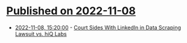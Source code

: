# [Published on 2022-11-08](index.md)

* [2022-11-08, 15:20:00](https://yro.slashdot.org/story/22/11/08/114235/court-sides-with-linkedin-in-data-scraping-lawsuit-vs-hiq-labs?utm_source=rss1.0mainlinkanon&utm_medium=feed) - [Court Sides With LinkedIn in Data Scraping Lawsuit vs. hiQ Labs](https://yro.slashdot.org/story/22/11/08/114235/court-sides-with-linkedin-in-data-scraping-lawsuit-vs-hiq-labs?utm_source=rss1.0mainlinkanon&utm_medium=feed)
